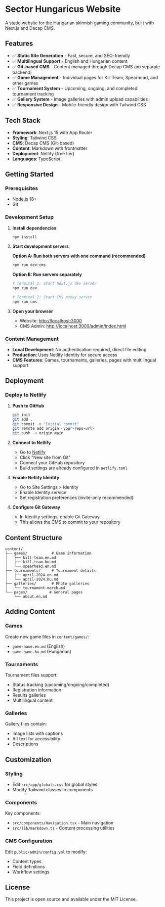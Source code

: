 # Sector Hungaricus Website

A static website for the Hungarian skirmish gaming community, built with Next.js and Decap CMS.

## Features

- ✅ **Static Site Generation** - Fast, secure, and SEO-friendly
- ✅ **Multilingual Support** - English and Hungarian content
- ✅ **Git-based CMS** - Content managed through Decap CMS (no separate backend)
- ✅ **Game Management** - Individual pages for Kill Team, Spearhead, and other games
- ✅ **Tournament System** - Upcoming, ongoing, and completed tournament tracking
- ✅ **Gallery System** - Image galleries with admin upload capabilities
- ✅ **Responsive Design** - Mobile-friendly design with Tailwind CSS

## Tech Stack

- **Framework**: Next.js 15 with App Router
- **Styling**: Tailwind CSS
- **CMS**: Decap CMS (Git-based)
- **Content**: Markdown with frontmatter
- **Deployment**: Netlify (free tier)
- **Languages**: TypeScript

## Getting Started

### Prerequisites

- Node.js 18+
- Git

### Development Setup

1. **Install dependencies**
   ```bash
   npm install
   ```

2. **Start development servers**
   
   **Option A: Run both servers with one command (recommended)**
   ```bash
   npm run dev:cms
   ```
   
   **Option B: Run servers separately**
   ```bash
   # Terminal 1: Start Next.js dev server
   npm run dev
   
   # Terminal 2: Start CMS proxy server
   npm run cms
   ```

3. **Open your browser**
   - Website: [http://localhost:3000](http://localhost:3000)
   - CMS Admin: [http://localhost:3000/admin/index.html](http://localhost:3000/admin/index.html)

### Content Management

- **Local Development**: No authentication required, direct file editing
- **Production**: Uses Netlify Identity for secure access
- **CMS Features**: Games, tournaments, galleries, pages with multilingual support

## Deployment

### Deploy to Netlify

1. **Push to GitHub**
   ```bash
   git init
   git add .
   git commit -m "Initial commit"
   git remote add origin <your-repo-url>
   git push -u origin main
   ```

2. **Connect to Netlify**
   - Go to [Netlify](https://netlify.com)
   - Click "New site from Git"
   - Connect your GitHub repository
   - Build settings are already configured in `netlify.toml`

3. **Enable Netlify Identity**
   - Go to Site Settings > Identity
   - Enable Identity service
   - Set registration preferences (invite-only recommended)

4. **Configure Git Gateway**
   - In Identity settings, enable Git Gateway
   - This allows the CMS to commit to your repository

## Content Structure

```
content/
├── games/           # Game information
│   ├── kill-team.en.md
│   ├── kill-team.hu.md
│   └── spearhead.en.md
├── tournaments/     # Tournament details
│   ├── april-2024.en.md
│   └── april-2024.hu.md
├── galleries/       # Photo galleries
│   └── tournament-march.md
└── pages/          # General pages
    └── about.en.md
```

## Adding Content

### Games
Create new game files in `content/games/`:
- `game-name.en.md` (English)
- `game-name.hu.md` (Hungarian)

### Tournaments
Tournament files support:
- Status tracking (upcoming/ongoing/completed)
- Registration information
- Results galleries
- Multilingual content

### Galleries
Gallery files contain:
- Image lists with captions
- Alt text for accessibility
- Descriptions

## Customization

### Styling
- Edit `src/app/globals.css` for global styles
- Modify Tailwind classes in components

### Components
Key components:
- `src/components/Navigation.tsx` - Main navigation
- `src/lib/markdown.ts` - Content processing utilities

### CMS Configuration
Edit `public/admin/config.yml` to modify:
- Content types
- Field definitions
- Workflow settings

## License

This project is open source and available under the MIT License.
